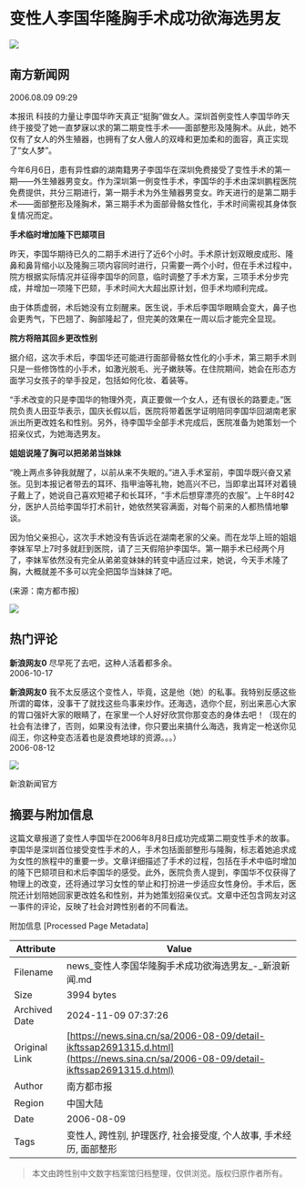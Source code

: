 # 变性人李国华隆胸手术成功欲海选男友

![](//tva1.sinaimg.cn/crop.0.0.180.180.180/b7246b83jw1e8qgp5bmzyj2050050aa8.jpg)

## 南方新闻网

2006.08.09 09:29

本报讯 科技的力量让李国华昨天真正“挺胸”做女人。深圳首例变性人李国华昨天终于接受了她一直梦寐以求的第二期变性手术——面部整形及隆胸术。从此，她不仅有了女人的外生殖器，也拥有了女人傲人的双峰和更加柔和的面容，真正实现了“女人梦”。

今年6月6日，患有异性癖的湖南籍男子李国华在深圳免费接受了变性手术的第一期——外生殖器男变女。作为深圳第一例变性手术，李国华的手术由深圳鹏程医院免费提供，共分三期进行，第一期手术为外生殖器男变女。昨天进行的是第二期手术——面部整形及隆胸术，第三期手术为面部骨骼女性化，手术时间需视其身体恢复情况而定。

**手术临时增加隆下巴颏项目**

昨天，李国华期待已久的二期手术进行了近6个小时。手术原计划双眼皮成形、隆鼻和鼻背缩小以及隆胸三项内容同时进行，只需要一两个小时，但在手术过程中，院方根据实际情况并征得李国华的同意，临时调整了手术方案，三项手术分步完成，并增加一项隆下巴颏，手术时间大大超出原计划，但手术均顺利完成。

由于体质虚弱，术后她没有立刻醒来。医生说，手术后李国华眼睛会变大，鼻子也会更秀气，下巴翘了、胸部隆起了，但完美的效果在一周以后才能完全显现。

**院方将陪其回乡更改性别**

据介绍，这次手术后，李国华还可能进行面部骨骼女性化的小手术，第三期手术则只是一些修饰性的小手术，如激光脱毛、光子嫩肤等。在住院期间，她会在形态方面学习女孩子的举手投足，包括如何化妆、着装等。

“手术改变的只是李国华的物理外壳，真正要做一个女人，还有很长的路要走。”医院负责人田亚华表示，国庆长假以后，医院将带着医学证明陪同李国华回湖南老家派出所更改姓名和性别。另外，待李国华全部手术完成后，医院准备为她策划一个招亲仪式，为她海选男友。

**姐姐说隆了胸可以把弟弟当妹妹**

“晚上两点多钟我就醒了，以前从来不失眠的。”进入手术室前，李国华既兴奋又紧张。见到本报记者带去的耳环、指甲油等礼物，她高兴不已，当即拿出耳环对着镜子戴上了，她说自己喜欢短裙子和长耳环，“手术后想穿漂亮的衣服”。上午8时42分，医护人员给李国华打术前针，她依然笑容满面，对每个前来的人都热情地攀谈。

因为怕父亲担心，这次手术她没有告诉远在湖南老家的父亲。而在龙华上班的姐姐李妹军早上7时多就赶到医院，请了三天假陪护李国华。第一期手术已经两个月了，李妹军依然没有完全从弟弟变妹妹的转变中适应过来，她说，今天手术隆了胸，大概就差不多可以完全把国华当妹妹了吧。

(来源：南方都市报)

![](//n.sinaimg.cn/default/2fb77759/20151125/320X320.png)

## 热门评论

**新浪网友0**
尽早死了去吧，这种人活着都多余。  
2006-10-17  

**新浪网友0**
我不太反感这个变性人，毕竟，这是他（她）的私事。我特别反感这些所谓的霉体，没事干了就找这些鸟事来炒作。还海选，选你个屁，别出来恶心大家的胃口强奸大家的眼睛了，在家里一个人好好欣赏你那变态的身体去吧！（现在的社会有法律了，否则，如果没有法律，你只要出来搞什么海选，我肯定一枪送你见阎王，你这种变态活着也是浪费地球的资源。。。）  
2006-08-12  

![](https://n.sinaimg.cn/default/80905340/20200331/sinalogo.png)

新浪新闻官方

## 摘要与附加信息

<!-- tcd_abstract -->
这篇文章报道了变性人李国华在2006年8月8日成功完成第二期变性手术的故事。李国华是深圳首位接受变性手术的人，手术包括面部整形与隆胸，标志着她追求成为女性的旅程中的重要一步。文章详细描述了手术的过程，包括在手术中临时增加的隆下巴颏项目和术后李国华的感受。此外，医院负责人提到，李国华不仅获得了物理上的改变，还将通过学习女性的举止和打扮进一步适应女性身份。手术后，医院还计划陪她回家更改姓名和性别，并为她策划招亲仪式。文章中还包含网友对这一事件的评论，反映了社会对跨性别者的不同看法。
<!-- tcd_abstract_end -->

附加信息 [Processed Page Metadata]

| Attribute       | Value                                  |
|-----------------|----------------------------------------|
| Filename        | news_变性人李国华隆胸手术成功欲海选男友_-_新浪新闻.md                             |
| Size            | 3994 bytes                           |
| Archived Date   | 2024-11-09 07:37:26                             |
| Original Link   | [https://news.sina.cn/sa/2006-08-09/detail-ikftssap2691315.d.html](https://news.sina.cn/sa/2006-08-09/detail-ikftssap2691315.d.html)                       |
| Author          | 南方都市报                               |
| Region          | 中国大陆                               |
| Date            | 2006-08-09                                 |
| Tags            | 变性人, 跨性别, 护理医疗, 社会接受度, 个人故事, 手术经历, 面部整形                                 |
>
> 本文由跨性别中文数字档案馆归档整理，仅供浏览。版权归原作者所有。
>